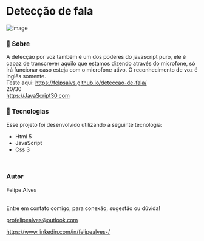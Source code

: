 # Detecção de fala
![image](https://user-images.githubusercontent.com/78622458/176065101-0989fa74-542b-4f5a-afde-81fd76002ef4.png)

### 🔖 Sobre
A detecção por voz também é um dos poderes do javascript puro, ele é capaz de transcrever aquilo que estamos dizendo através do microfone, só irá funcionar caso esteja com o microfone ativo. O reconhecimento de voz é inglês somente.
<br/>
Teste aqui: https://felpsalvs.github.io/deteccao-de-fala/
<br/>
20/30 <br/>
https://JavaScript30.com 

### 🚀 Tecnologias
Esse projeto foi desenvolvido utilizando a seguinte tecnologia:

+ Html 5
+ JavaScript
+ Css 3
 <br/>
 
### Autor
Felipe Alves <br/><br/>


Entre em contato comigo, para conexão, sugestão ou dúvida! <br/>

profelipealves@outlook.com <br/>

https://www.linkedin.com/in/felipealves-/
